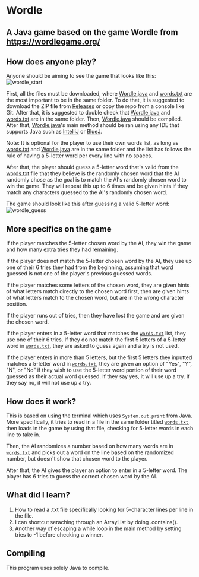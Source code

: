 # Wordle
## A Java game based on the game Wordle from https://wordlegame.org/

## How does anyone play?

Anyone should be aiming to see the game that looks like this:\
![wordle_start](https://user-images.githubusercontent.com/22280271/213863975-60c5df76-2c08-4fae-a6b9-774a258ec19b.jpg)

First, all the files must be downloaded, where [Wordle.java](https://github.com/bluelightspirit/Wordle/blob/main/Wordle.java) and [words.txt](https://github.com/bluelightspirit/Wordle/blob/main/words.txt) are the most important to be in the same folder. To do that, it is suggested to download the ZIP file from [Releases](https://github.com/bluelightspirit/Wordle/releases) or copy the repo from a console like Git. After that, it is suggested to double check that [Wordle.java](https://github.com/bluelightspirit/Wordle/blob/main/Wordle.java) and [words.txt](https://github.com/bluelightspirit/Wordle/blob/main/words.txt) are in the same folder. Then, [Wordle.java](https://github.com/bluelightspirit/Wordle/blob/main/Wordle.java) should be compiled. After that, [Wordle.java](https://github.com/bluelightspirit/Wordle/blob/main/Wordle.java)'s main method should be ran using any IDE that supports Java such as [IntelliJ](https://www.jetbrains.com/idea/download/) or [BlueJ](https://www.bluej.org/).

Note: It is optional for the player to use their own words list, as long as [words.txt](https://github.com/bluelightspirit/Wordle/blob/main/words.txt) and [Wordle.java](https://github.com/bluelightspirit/Wordle/blob/main/Wordle.java) are in the same folder and the list has follows the rule of having a 5-letter word per every line with no spaces.

After that, the player should guess a 5-letter word that's valid from the [words.txt](https://github.com/bluelightspirit/Wordle/blob/main/words.txt) file that they believe is the randomly chosen word that the AI randomly chose as the goal is to match the AI's randomly chosen word to win the game. They will repeat this up to 6 times and be given hints if they match any characters guessed to the AI's randomly chosen word.

The game should look like this after guessing a valid 5-letter word:\
![wordle_guess](https://user-images.githubusercontent.com/22280271/213863980-1f2e3e47-35cd-4022-8352-73d71e189d0f.jpg)

## More specifics on the game

If the player matches the 5-letter chosen word by the AI, they win the game and how many extra tries they had remaining.

If the player does not match the 5-letter chosen word by the AI, they use up one of their 6 tries they had from the beginning, assuming that word guessed is not one of the player's previous guessed words.

If the player matches some letters of the chosen word, they are given hints of what letters match directly to the chosen word first, then are given hints of what letters match to the chosen word, but are in the wrong character position.

If the player runs out of tries, then they have lost the game and are given the chosen word.

If the player enters in a 5-letter word that matches the [`words.txt`](https://github.com/bluelightspirit/Wordle/blob/main/words.txt) list, they use one of their 6 tries. If they do not match the first 5 letters of a 5-letter word in [`words.txt`](https://github.com/bluelightspirit/Wordle/blob/main/words.txt), they are asked to guess again and a try is not used.

If the player enters in more than 5 letters, but the first 5 letters they inputted matches a 5-letter word in [`words.txt`](https://github.com/bluelightspirit/Wordle/blob/main/words.txt), they are given an option of "Yes", "Y", "N", or "No" if they wish to use the 5-letter word portion of their word guessed as their actual word guessed. If they say yes, it will use up a try. If they say no, it will not use up a try.

## How does it work?

This is based on using the terminal which uses `System.out.print` from Java.
More specifically, it tries to read in a file in the same folder titled [`words.txt`](https://github.com/bluelightspirit/Wordle/blob/main/words.txt), then loads in the game by using that file, checking for 5-letter words in each line to take in.

Then, the AI randomizes a number based on how many words are in [`words.txt`](https://github.com/bluelightspirit/Wordle/blob/main/words.txt) and picks out a word on the line based on the randomized number, but doesn't show that chosen word to the player.

After that, the AI gives the player an option to enter in a 5-letter word. The player has 6 tries to guess the correct chosen word by the AI.

## What did I learn?

1) How to read a .txt file specifically looking for 5-character lines per line in the file.
2) I can shortcut seraching through an ArrayList by doing .contains().
3) Another way of escaping a while loop in the main method by setting tries to -1 before checking a winner.

## Compiling

This program uses solely Java to compile.
